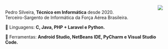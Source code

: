 <img align='right' src="https://github-readme-stats.vercel.app/api?username=pedro-silveira&show_icons=true&title_color=FFFFFF&text_color=BEBFC1&icon_color=FFFFFF&bg_color=24292F&cache_seconds=2300">

<p align="left"> 
  Pedro Silveira, <strong>Técnico em Informática</strong> desde 2020.<br>
  Terceiro-Sargento de Informática da Força Aérea Brasileira.
</p>

<p align="left">
  🦄 Linguagens: <strong>C, Java, PHP + Laravel e Python.</strong>
</p>

<p align="left">
  💼 Ferramentas: <strong>Android Studio, NetBeans IDE, PyCharm e Visual Studio Code.</strong>
</p>
